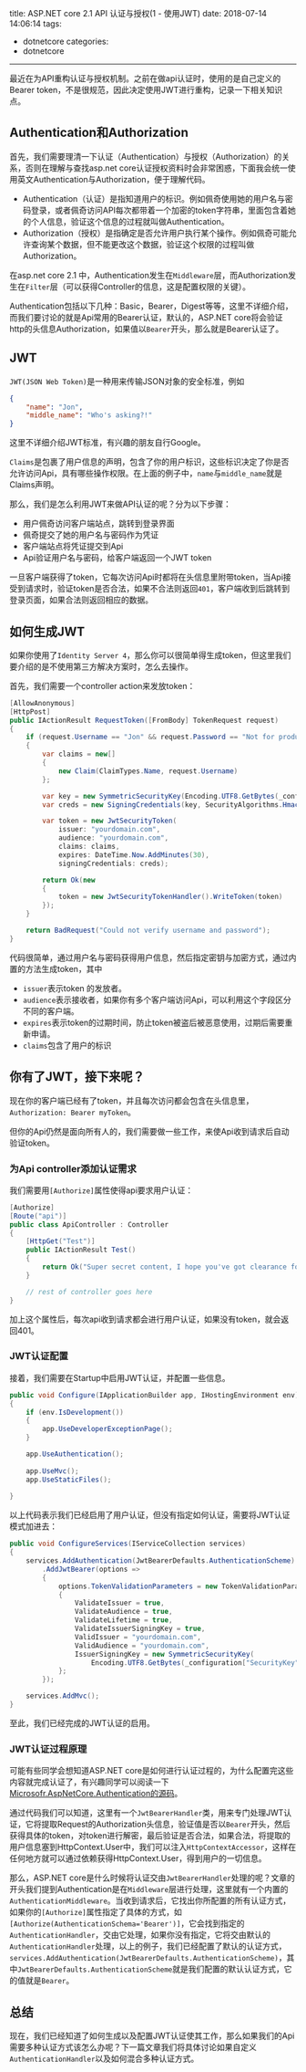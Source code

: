 title: ASP.NET core 2.1 API 认证与授权(1 - 使用JWT)
date: 2018-07-14 14:06:14
tags:
- dotnetcore
categories:
- dotnetcore
---

最近在为API重构认证与授权机制。之前在做api认证时，使用的是自己定义的Bearer token，不是很规范，因此决定使用JWT进行重构，记录一下相关知识点。

## Authentication和Authorization

首先，我们需要理清一下认证（Authentication）与授权（Authorization）的关系，否则在理解与查找asp.net core认证授权资料时会非常困惑，下面我会统一使用英文Authentication与Authorization，便于理解代码。

* Authentication（认证）是指知道用户的标识。例如佩奇使用她的用户名与密码登录，或者佩奇访问API每次都带着一个加密的token字符串，里面包含着她的个人信息，验证这个信息的过程就叫做Authentication。
* Authorization（授权）是指确定是否允许用户执行某个操作。例如佩奇可能允许查询某个数据，但不能更改这个数据，验证这个权限的过程叫做Authorization。

在asp.net core 2.1 中，Authentication发生在`Middleware`层，而Authorization发生在`Filter`层（可以获得Controller的信息，这是配置权限的关键）。

Authentication包括以下几种：Basic，Bearer，Digest等等，这里不详细介绍，而我们要讨论的就是Api常用的Bearer认证，默认的，ASP.NET core将会验证http的头信息Authorization，如果值以`Bearer`开头，那么就是Bearer认证了。

## JWT
`JWT(JSON Web Token)`是一种用来传输JSON对象的安全标准，例如
```json
{ 
    "name": "Jon",
    "middle_name": "Who's asking?!" 
}
```

这里不详细介绍JWT标准，有兴趣的朋友自行Google。


`Claims`是包裹了用户信息的声明，包含了你的用户标识，这些标识决定了你是否允许访问Api，具有哪些操作权限。在上面的例子中，`name`与`middle_name`就是Claims声明。

那么，我们是怎么利用JWT来做API认证的呢？分为以下步骤：

- 用户佩奇访问客户端站点，跳转到登录界面
- 佩奇提交了她的用户名与密码作为凭证
- 客户端站点将凭证提交到Api
- Api验证用户名与密码，给客户端返回一个JWT token

一旦客户端获得了token，它每次访问Api时都将在头信息里附带token，当Api接受到请求时，验证token是否合法，如果不合法则返回`401`，客户端收到后跳转到登录页面，如果合法则返回相应的数据。

## 如何生成JWT

如果你使用了`Identity Server 4`，那么你可以很简单得生成token，但这里我们要介绍的是不使用第三方解决方案时，怎么去操作。

首先，我们需要一个controller action来发放token：
```csharp
[AllowAnonymous]
[HttpPost]
public IActionResult RequestToken([FromBody] TokenRequest request)
{
    if (request.Username == "Jon" && request.Password == "Not for production use, DEMO ONLY!")
    {
        var claims = new[]
        {
            new Claim(ClaimTypes.Name, request.Username)
        };

        var key = new SymmetricSecurityKey(Encoding.UTF8.GetBytes(_configuration["SecurityKey"]));
        var creds = new SigningCredentials(key, SecurityAlgorithms.HmacSha256);

        var token = new JwtSecurityToken(
            issuer: "yourdomain.com",
            audience: "yourdomain.com",
            claims: claims,
            expires: DateTime.Now.AddMinutes(30),
            signingCredentials: creds);

        return Ok(new
        {
            token = new JwtSecurityTokenHandler().WriteToken(token)
        });
    }

    return BadRequest("Could not verify username and password");
}
```
代码很简单，通过用户名与密码获得用户信息，然后指定密钥与加密方式，通过内置的方法生成token，其中
- `issuer`表示token 的发放者。
- `audience`表示接收者，如果你有多个客户端访问Api，可以利用这个字段区分不同的客户端。
- `expires`表示token的过期时间，防止token被盗后被恶意使用，过期后需要重新申请。
- `claims`包含了用户的标识

## 你有了JWT，接下来呢？

现在你的客户端已经有了token，并且每次访问都会包含在头信息里，`Authorization: Bearer myToken`。

但你的Api仍然是面向所有人的，我们需要做一些工作，来使Api收到请求后自动验证token。


### 为Api controller添加认证需求

我们需要用`[Authorize]`属性使得api要求用户认证：
```csharp
[Authorize]
[Route("api")]
public class ApiController : Controller
{
    [HttpGet("Test")]
    public IActionResult Test()
    {
        return Ok("Super secret content, I hope you've got clearance for this...");
    }

    // rest of controller goes here
}
```

加上这个属性后，每次api收到请求都会进行用户认证，如果没有token，就会返回401。

### JWT认证配置

接着，我们需要在Startup中启用JWT认证，并配置一些信息。

```csharp
public void Configure(IApplicationBuilder app, IHostingEnvironment env)
{
    if (env.IsDevelopment())
    {
        app.UseDeveloperExceptionPage();
    }

    app.UseAuthentication();
	
    app.UseMvc();
    app.UseStaticFiles();
	
}
```

以上代码表示我们已经启用了用户认证，但没有指定如何认证，需要将JWT认证模式加进去：


```csharp
public void ConfigureServices(IServiceCollection services)
{
    services.AddAuthentication(JwtBearerDefaults.AuthenticationScheme)
        .AddJwtBearer(options =>
        {
            options.TokenValidationParameters = new TokenValidationParameters
            {
                ValidateIssuer = true,
                ValidateAudience = true,
                ValidateLifetime = true,
                ValidateIssuerSigningKey = true,
                ValidIssuer = "yourdomain.com",
                ValidAudience = "yourdomain.com",
                IssuerSigningKey = new SymmetricSecurityKey(
                    Encoding.UTF8.GetBytes(_configuration["SecurityKey"]))
            };
        });

    services.AddMvc();
}
```

至此，我们已经完成的JWT认证的启用。

### JWT认证过程原理

可能有些同学会想知道ASP.NET core是如何进行认证过程的，为什么配置完这些内容就完成认证了，有兴趣同学可以阅读一下[Microsofr.AspNetCore.Authentication的源码](https://github.com/aspnet/Security/tree/master/src)。

通过代码我们可以知道，这里有一个`JwtBearerHandler`类，用来专门处理JWT认证，它将提取Request的Authorization头信息，验证值是否以`Bearer`开头，然后获得具体的token，对token进行解密，最后验证是否合法，如果合法，将提取的用户信息塞到HttpContext.User中，我们可以注入`HttpContextAccessor`，这样在任何地方就可以通过依赖获得HttpContext.User，得到用户的一切信息。

那么，ASP.NET core是什么时候将认证交由`JwtBearerHandler`处理的呢？文章的开头我们提到Authentication是在`Middleware`层进行处理，这里就有一个内置的`AuthenticationMiddleware`。当收到请求后，它找出你所配置的所有认证方式，如果你的`[Authorize]`属性指定了具体的方式，如`[Authorize(AuthenticationSchema='Bearer')]`，它会找到指定的`AuthenticationHandler`，交由它处理，如果你没有指定，它将交由默认的`AuthenticationHandler`处理，以上的例子，我们已经配置了默认的认证方式，` services.AddAuthentication(JwtBearerDefaults.AuthenticationScheme)`，其中`JwtBearerDefaults.AuthenticationScheme`就是我们配置的默认认证方式，它的值就是`Bearer`。

## 总结
现在，我们已经知道了如何生成以及配置JWT认证使其工作，那么如果我们的Api需要多种认证方式该怎么办呢？下一篇文章我们将具体讨论如果自定义`AuthenticationHandler`以及如何混合多种认证方式。